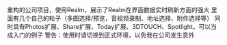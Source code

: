 重构的公司项目，使用Realm，展示了Realm在界面数据实时刷新方面的强大
里面有几个自己的轮子（多图选择/预览，音视频录制、地址选择、附件选择等）
同时具有Photos扩展、Share扩展、Today扩展、3DTOUCH、Spotlight，可以当成入门的例子
警告：使用时请切换到正式环境，以免我在公司发生意外
